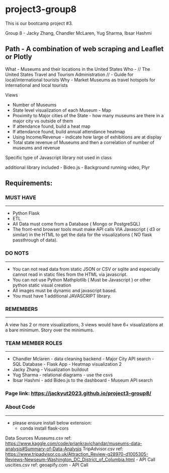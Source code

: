 # project3-group8
This is our bootcamp project #3.

Group 8 - Jacky Zhang, Chandler McLaren, Yug Sharma, Ibsar Hashmi

## Path - A combination of web scraping and Leaflet or Plotly

What - Museums and their locations in the United States
Who - // The United States Travel and Tourism Administration // - Guide for local/international tourists 
Why - Market Museums as travel hotspots for international and local tourists

Views
- Number of Museums
- State level visualization of each Museum - Map
- Proximity to Major cities of the State - how many museums are there in a major city vs outside of them
- If attendance found, build a heat map
- If attendance found, build annual attendance heatmap
- Using Income/Revenue - indicate how large of exhibitions are at display
- Total state revenue of Museums and then a correlation of number of museums and revenue


Specific type of Javascript library not used in class

additional library included - Bideo.js - Background running video, Plyr


## Requirements:

### MUST HAVE
-----------------
- Python Flask
- ETL
- All  Data must come from a Database ( Mongo or PostgreSQL)
- The front-end browser tools must make API calls VIA Javascript ( d3 or similar) in the HTML to get the data for the visualizations ( NO flask passthrough of data).

### DO NOTS
----------------
- You can not read data from static JSON or CSV or sqlite and especially cannot read in static files from the HTML via javascript.
- You can not use Python Mathplotlib ( Must be Javascript ) or other python static visual creation
- All images must be dynamic and javascript based.
- You must have 1 additional JAVASCRIPT library.

### REMEMBERS
--------------------
A view has 2 or more visualizations, 3 views would have 6+ visualizations at a bare minimum.
Story over the minimums.

### TEAM MEMBER ROLES
--------------------
- Chandler Mclaren - data cleaning backend - Major City API search - SQL Database - Flask App - Heatmap visualization 2
- Jacky Zhang - Visualization buildout
- Yug Sharma - relational diagrams - use the csvs
- Ibsar Hashmi - add Bideo.js to the dashboard - Museum API search

### Page link: https://jackyut2023.github.io/project3-group8/

### About Code
--------------------
- please ensure install below extension:
    - conda install flask-cors


Data Sources 
Museums.csv ref: https://www.kaggle.com/code/priankravichandar/museums-data-analysis#Summary-of-Data-Analysis
TripAdvisor.csv ref: https://www.tripadvisor.co.uk/Attraction_Review-g28970-d1005305-Reviews-Newseum-Washington_DC_District_of_Columbia.html - API Call
uscities.csv ref: geoapify.com - API Call


